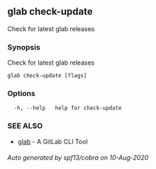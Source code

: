 ## glab check-update

Check for latest glab releases

### Synopsis

Check for latest glab releases

```
glab check-update [flags]
```

### Options

```
  -h, --help   help for check-update
```

### SEE ALSO

* [glab](/glab/)	 - A GitLab CLI Tool

###### Auto generated by spf13/cobra on 10-Aug-2020
